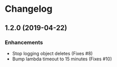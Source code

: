# Changelog

## 1.2.0 (2019-04-22)

### Enhancements

- Stop logging object deletes (Fixes #8)
- Bump lambda timeout to 15 minutes (Fixes #10)
